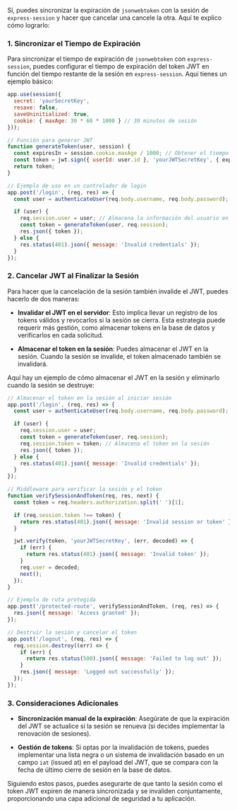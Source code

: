 Sí, puedes sincronizar la expiración de `jsonwebtoken` con la sesión de `express-session` y hacer que cancelar una cancele la otra. Aquí te explico cómo lograrlo:

### 1. **Sincronizar el Tiempo de Expiración**

Para sincronizar el tiempo de expiración de `jsonwebtoken` con `express-session`, puedes configurar el tiempo de expiración del token JWT en función del tiempo restante de la sesión en `express-session`. Aquí tienes un ejemplo básico:

```javascript
app.use(session({
  secret: 'yourSecretKey',
  resave: false,
  saveUninitialized: true,
  cookie: { maxAge: 30 * 60 * 1000 } // 30 minutos de sesión
}));

// Función para generar JWT
function generateToken(user, session) {
  const expiresIn = session.cookie.maxAge / 1000; // Obtener el tiempo de expiración en segundos
  const token = jwt.sign({ userId: user.id }, 'yourJWTSecretKey', { expiresIn });
  return token;
}

// Ejemplo de uso en un controlador de login
app.post('/login', (req, res) => {
  const user = authenticateUser(req.body.username, req.body.password); // Autentica al usuario

  if (user) {
    req.session.user = user; // Almacena la información del usuario en la sesión
    const token = generateToken(user, req.session);
    res.json({ token });
  } else {
    res.status(401).json({ message: 'Invalid credentials' });
  }
});
```

### 2. **Cancelar JWT al Finalizar la Sesión**

Para hacer que la cancelación de la sesión también invalide el JWT, puedes hacerlo de dos maneras:

- **Invalidar el JWT en el servidor**: Esto implica llevar un registro de los tokens válidos y revocarlos si la sesión se cierra. Esta estrategia puede requerir más gestión, como almacenar tokens en la base de datos y verificarlos en cada solicitud.

- **Almacenar el token en la sesión**: Puedes almacenar el JWT en la sesión. Cuando la sesión se invalide, el token almacenado también se invalidará.

Aquí hay un ejemplo de cómo almacenar el JWT en la sesión y eliminarlo cuando la sesión se destruye:

```javascript
// Almacenar el token en la sesión al iniciar sesión
app.post('/login', (req, res) => {
  const user = authenticateUser(req.body.username, req.body.password);

  if (user) {
    req.session.user = user;
    const token = generateToken(user, req.session);
    req.session.token = token; // Almacena el token en la sesión
    res.json({ token });
  } else {
    res.status(401).json({ message: 'Invalid credentials' });
  }
});

// Middleware para verificar la sesión y el token
function verifySessionAndToken(req, res, next) {
  const token = req.headers.authorization.split(' ')[1];

  if (req.session.token !== token) {
    return res.status(401).json({ message: 'Invalid session or token' });
  }

  jwt.verify(token, 'yourJWTSecretKey', (err, decoded) => {
    if (err) {
      return res.status(401).json({ message: 'Invalid token' });
    }
    req.user = decoded;
    next();
  });
}

// Ejemplo de ruta protegida
app.post('/protected-route', verifySessionAndToken, (req, res) => {
  res.json({ message: 'Access granted' });
});

// Destruir la sesión y cancelar el token
app.post('/logout', (req, res) => {
  req.session.destroy((err) => {
    if (err) {
      return res.status(500).json({ message: 'Failed to log out' });
    }
    res.json({ message: 'Logged out successfully' });
  });
});
```

### 3. **Consideraciones Adicionales**

- **Sincronización manual de la expiración**: Asegúrate de que la expiración del JWT se actualice si la sesión se renueva (si decides implementar la renovación de sesiones).

- **Gestión de tokens**: Si optas por la invalidación de tokens, puedes implementar una lista negra o un sistema de invalidación basado en un campo `iat` (issued at) en el payload del JWT, que se compara con la fecha de último cierre de sesión en la base de datos.

Siguiendo estos pasos, puedes asegurarte de que tanto la sesión como el token JWT expiren de manera sincronizada y se invaliden conjuntamente, proporcionando una capa adicional de seguridad a tu aplicación.